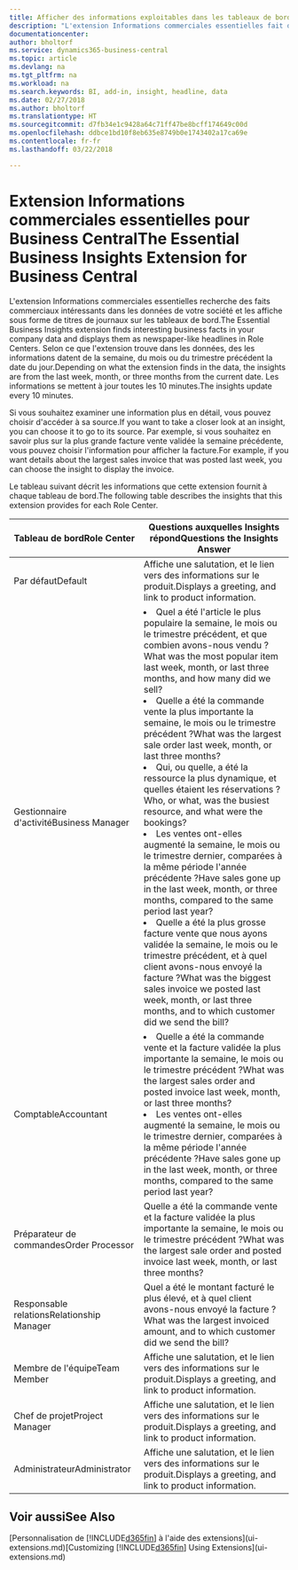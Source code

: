 ```yaml
---
title: Afficher des informations exploitables dans les tableaux de bord | Microsoft Docs
description: "L'extension Informations commerciales essentielles fait défiler une série d'informations commerciales sur les tableaux de bord."
documentationcenter: 
author: bholtorf
ms.service: dynamics365-business-central
ms.topic: article
ms.devlang: na
ms.tgt_pltfrm: na
ms.workload: na
ms.search.keywords: BI, add-in, insight, headline, data
ms.date: 02/27/2018
ms.author: bholtorf
ms.translationtype: HT
ms.sourcegitcommit: d7fb34e1c9428a64c71ff47be8bcff174649c00d
ms.openlocfilehash: ddbce1bd10f8eb635e8749b0e1743402a17ca69e
ms.contentlocale: fr-fr
ms.lasthandoff: 03/22/2018

---
```


# <a name="the-essential-business-insights-extension-for-business-central"></a><span data-ttu-id="ccdbc-103">Extension Informations commerciales essentielles pour Business Central</span><span class="sxs-lookup"><span data-stu-id="ccdbc-103">The Essential Business Insights Extension for Business Central</span></span>
<span data-ttu-id="ccdbc-104">L'extension Informations commerciales essentielles recherche des faits commerciaux intéressants dans les données de votre société et les affiche sous forme de titres de journaux sur les tableaux de bord.</span><span class="sxs-lookup"><span data-stu-id="ccdbc-104">The Essential Business Insights extension finds interesting business facts in your company data and displays them as newspaper-like headlines in Role Centers.</span></span> <span data-ttu-id="ccdbc-105">Selon ce que l'extension trouve dans les données, des les informations datent de la semaine, du mois ou du trimestre précédent la date du jour.</span><span class="sxs-lookup"><span data-stu-id="ccdbc-105">Depending on what the extension finds in the data, the insights are from the last week, month, or three months from the current date.</span></span> <span data-ttu-id="ccdbc-106">Les informations se mettent à jour toutes les 10 minutes.</span><span class="sxs-lookup"><span data-stu-id="ccdbc-106">The insights update every 10 minutes.</span></span>  

<span data-ttu-id="ccdbc-107">Si vous souhaitez examiner une information plus en détail, vous pouvez choisir d'accéder à sa source.</span><span class="sxs-lookup"><span data-stu-id="ccdbc-107">If you want to take a closer look at an insight, you can choose it to go to its source.</span></span> <span data-ttu-id="ccdbc-108">Par exemple, si vous souhaitez en savoir plus sur la plus grande facture vente validée la semaine précédente, vous pouvez choisir l'information pour afficher la facture.</span><span class="sxs-lookup"><span data-stu-id="ccdbc-108">For example, if you want details about the largest sales invoice that was posted last week, you can choose the insight to display the invoice.</span></span>

<span data-ttu-id="ccdbc-109">Le tableau suivant décrit les informations que cette extension fournit à chaque tableau de bord.</span><span class="sxs-lookup"><span data-stu-id="ccdbc-109">The following table describes the insights that this extension provides for each Role Center.</span></span>

|<span data-ttu-id="ccdbc-110">Tableau de bord</span><span class="sxs-lookup"><span data-stu-id="ccdbc-110">Role Center</span></span>|<span data-ttu-id="ccdbc-111">Questions auxquelles Insights répond</span><span class="sxs-lookup"><span data-stu-id="ccdbc-111">Questions the Insights Answer</span></span>|
|----|-----|
|<span data-ttu-id="ccdbc-112">Par défaut</span><span class="sxs-lookup"><span data-stu-id="ccdbc-112">Default</span></span>|<span data-ttu-id="ccdbc-113">Affiche une salutation, et le lien vers des informations sur le produit.</span><span class="sxs-lookup"><span data-stu-id="ccdbc-113">Displays a greeting, and link to product information.</span></span>|
|<span data-ttu-id="ccdbc-114">Gestionnaire d'activité</span><span class="sxs-lookup"><span data-stu-id="ccdbc-114">Business Manager</span></span>|<li> <span data-ttu-id="ccdbc-115">Quel a été l'article le plus populaire la semaine, le mois ou le trimestre précédent, et que combien avons-nous vendu ?</span><span class="sxs-lookup"><span data-stu-id="ccdbc-115">What was the most popular item last week, month, or last three months, and how many did we sell?</span></span><br><li> <span data-ttu-id="ccdbc-116">Quelle a été la commande vente la plus importante la semaine, le mois ou le trimestre précédent ?</span><span class="sxs-lookup"><span data-stu-id="ccdbc-116">What was the largest sale order last week, month, or last three months?</span></span><br><li> <span data-ttu-id="ccdbc-117">Qui, ou quelle, a été la ressource la plus dynamique, et quelles étaient les réservations ?</span><span class="sxs-lookup"><span data-stu-id="ccdbc-117">Who, or what, was the busiest resource, and what were the bookings?</span></span><br><li> <span data-ttu-id="ccdbc-118">Les ventes ont-elles augmenté la semaine, le mois ou le trimestre dernier, comparées à la même période l'année précédente ?</span><span class="sxs-lookup"><span data-stu-id="ccdbc-118">Have sales gone up in the last week, month, or three months, compared to the same period last year?</span></span><br><li> <span data-ttu-id="ccdbc-119">Quelle a été la plus grosse facture vente que nous ayons validée la semaine, le mois ou le trimestre précédent, et à quel client avons-nous envoyé la facture ?</span><span class="sxs-lookup"><span data-stu-id="ccdbc-119">What was the biggest sales invoice we posted last week, month, or last three months, and to which customer did we send the bill?</span></span></li> |
|<span data-ttu-id="ccdbc-120">Comptable</span><span class="sxs-lookup"><span data-stu-id="ccdbc-120">Accountant</span></span>|<li> <span data-ttu-id="ccdbc-121">Quelle a été la commande vente et la facture validée la plus importante la semaine, le mois ou le trimestre précédent ?</span><span class="sxs-lookup"><span data-stu-id="ccdbc-121">What was the largest sales order and posted invoice last week, month, or last three months?</span></span><br><li> <span data-ttu-id="ccdbc-122">Les ventes ont-elles augmenté la semaine, le mois ou le trimestre dernier, comparées à la même période l'année précédente ?</span><span class="sxs-lookup"><span data-stu-id="ccdbc-122">Have sales gone up in the last week, month, or three months, compared to the same period last year?</span></span> |
|<span data-ttu-id="ccdbc-123">Préparateur de commandes</span><span class="sxs-lookup"><span data-stu-id="ccdbc-123">Order Processor</span></span>| <span data-ttu-id="ccdbc-124">Quelle a été la commande vente et la facture validée la plus importante la semaine, le mois ou le trimestre précédent ?</span><span class="sxs-lookup"><span data-stu-id="ccdbc-124">What was the largest sale order and posted invoice last week, month, or last three months?</span></span>|
|<span data-ttu-id="ccdbc-125">Responsable relations</span><span class="sxs-lookup"><span data-stu-id="ccdbc-125">Relationship Manager</span></span>| <span data-ttu-id="ccdbc-126">Quel a été le montant facturé le plus élevé, et à quel client avons-nous envoyé la facture ?</span><span class="sxs-lookup"><span data-stu-id="ccdbc-126">What was the largest invoiced amount, and to which customer did we send the bill?</span></span>|
|<span data-ttu-id="ccdbc-127">Membre de l'équipe</span><span class="sxs-lookup"><span data-stu-id="ccdbc-127">Team Member</span></span>| <span data-ttu-id="ccdbc-128">Affiche une salutation, et le lien vers des informations sur le produit.</span><span class="sxs-lookup"><span data-stu-id="ccdbc-128">Displays a greeting, and link to product information.</span></span>|
|<span data-ttu-id="ccdbc-129">Chef de projet</span><span class="sxs-lookup"><span data-stu-id="ccdbc-129">Project Manager</span></span>| <span data-ttu-id="ccdbc-130">Affiche une salutation, et le lien vers des informations sur le produit.</span><span class="sxs-lookup"><span data-stu-id="ccdbc-130">Displays a greeting, and link to product information.</span></span>|
|<span data-ttu-id="ccdbc-131">Administrateur</span><span class="sxs-lookup"><span data-stu-id="ccdbc-131">Administrator</span></span>| <span data-ttu-id="ccdbc-132">Affiche une salutation, et le lien vers des informations sur le produit.</span><span class="sxs-lookup"><span data-stu-id="ccdbc-132">Displays a greeting, and link to product information.</span></span>|

## <a name="see-also"></a><span data-ttu-id="ccdbc-133">Voir aussi</span><span class="sxs-lookup"><span data-stu-id="ccdbc-133">See Also</span></span>
<span data-ttu-id="ccdbc-134">[Personnalisation de [!INCLUDE[d365fin](includes/d365fin_md.md)] à l'aide des extensions](ui-extensions.md)</span><span class="sxs-lookup"><span data-stu-id="ccdbc-134">[Customizing [!INCLUDE[d365fin](includes/d365fin_md.md)] Using Extensions](ui-extensions.md)</span></span>

